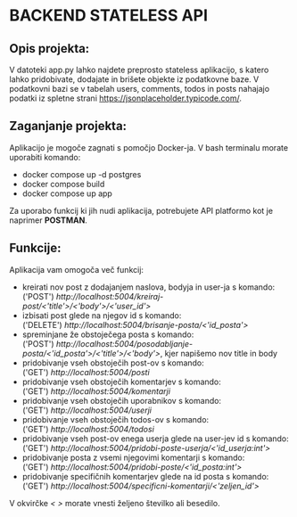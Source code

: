 # BACKEND STATELESS API

## Opis projekta:
V datoteki app.py lahko najdete preprosto stateless aplikacijo, s katero lahko pridobivate, dodajate in brišete objekte iz podatkovne baze.
V podatkovni bazi se v tabelah users, comments, todos in posts nahajajo podatki iz spletne strani https://jsonplaceholder.typicode.com/.

## Zaganjanje projekta:
Aplikacijo je mogoče zagnati s pomočjo Docker-ja. V bash terminalu morate uporabiti komando:
- docker compose up -d postgres
- docker compose build
- docker compose up app 

Za uporabo funkcij ki jih nudi aplikacija, potrebujete API platformo kot je naprimer **POSTMAN**.

## Funkcije: 
Aplikacija vam omogoča več funkcij:
- kreirati nov post z dodajanjem naslova, bodyja in user-ja s komando: <br />
    ('POST') *http://localhost:5004/kreiraj-post/<'title'>/<'body'>/<'user_id'>* 
- izbisati post glede na njegov id s komando: <br />
    ('DELETE') *http://localhost:5004/brisanje-posta/<'id_posta'>*
- spreminjane že obstoječega posta s komando: <br />
    ('POST') *http://localhost:5004/posodabljanje-posta/<'id_posta'>/<'title'>/<'body'>*, kjer napišemo nov title in body
- pridobivanje vseh obstoječih post-ov s komando:<br />
    ('GET') *http://localhost:5004/posti*
- pridobivanje vseh obstoječih komentarjev s komando:<br />
    ('GET') *http://localhost:5004/komentarji*
- pridobivanje vseh obstoječih uporabnikov s komando:<br />
    ('GET') *http://localhost:5004/userji*
- pridobivanje vseh obstoječih todos-ov s komando:<br />
    ('GET') *http://localhost:5004/todosi*
- pridobivanje vseh post-ov enega userja glede na user-jev id s komando:<br />
    ('GET') *http://localhost:5004/pridobi-poste-userja/<'id_userja:int'>*
- pridobivanje posta z vsemi njegovimi komentarji s komando:<br />
    ('GET') *http://localhost:5004/pridobi-poste/<'id_posta:int'>*
- pridobivanje specifičnih komentarjev glede na id posta s komando:<br />
    ('GET') *http://localhost:5004/specificni-komentarji/<'zeljen_id'>*

V okvirčke *< >* morate vnesti željeno številko ali besedilo. 

